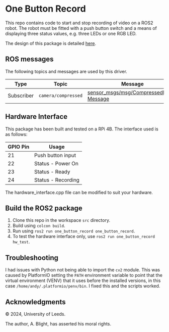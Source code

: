 # One Button Record

This repo contains code to start and stop recording of video on a ROS2 robot.  The robot must be fitted with a push button switch and a means of displaying three status values, e.g. three LEDs or one RGB LED.

The design of this package is detailed [here](design.md).

## ROS messages

The following topics and messages are used by this driver.

| Type | Topic | Message |
|---|---|---|
| Subscriber | `camera/compressed` | [sensor_msgs/msg/CompressedImage Message](https://docs.ros2.org/latest/api/sensor_msgs/msg/CompressedImage.html)|

## Hardware Interface

This package has been built and tested on a RPi 4B.  The interface used is as follows:

| GPIO Pin | Usage |
|---|---|
| 21 | Push button input |
| 22 | Status - Power On |
| 23 | Status - Ready |
| 24 | Status - Recording |

The hardware_interface.cpp file can be modified to suit your hardware.

## Build the ROS2 package

1. Clone this repo in the workspace `src` directory.
2. Build using `colcon build`.
3. Run using `ros2 run one_button_record one_button_record`.
4. To test the hardware interface only, use `ros2 run one_button_record hw_test`.

## Troubleshooting

I had issues with Python not being able to import the `cv2` module.  This was caused by PlatformIO setting the `PATH` environment variable to point that the virtual environment (VENV) that it uses before the installed versions, in this case `/home/andy/.platformio/penv/bin`.  I fixed this and the scripts worked.

## Acknowledgments

© 2024, University of Leeds.

The author, A. Blight, has asserted his moral rights.
